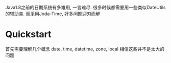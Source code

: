 Java1.8之前的日期系统有多难用, 一言难尽.
很多时候都需要用一些类似DateUtils的辅助类.
而采用Joda-Time, 好多问题迎刃而解

# Quickstart #
首先需要理解几个概念 date, time, datetime, zone, local 相信这些并不是太大的问题

